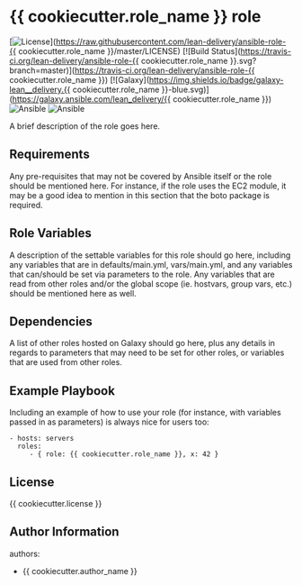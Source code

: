 {{ cookiecutter.role_name }} role
=========
[![License](https://img.shields.io/badge/license-Apache-green.svg?style=flat)](https://raw.githubusercontent.com/lean-delivery/ansible-role-{{ cookiecutter.role_name }}/master/LICENSE)
[![Build Status](https://travis-ci.org/lean-delivery/ansible-role-{{ cookiecutter.role_name }}.svg?branch=master)](https://travis-ci.org/lean-delivery/ansible-role-{{ cookiecutter.role_name }})
[![Galaxy](https://img.shields.io/badge/galaxy-lean__delivery.{{ cookiecutter.role_name }}-blue.svg)](https://galaxy.ansible.com/lean_delivery/{{ cookiecutter.role_name }})
![Ansible](https://img.shields.io/ansible/role/d/role_id.svg)
![Ansible](https://img.shields.io/badge/dynamic/json.svg?label=min_ansible_version&url=https%3A%2F%2Fgalaxy.ansible.com%2Fapi%2Fv1%2Froles%2Frole_id%2F&query=$.min_ansible_version)

A brief description of the role goes here.

Requirements
------------

Any pre-requisites that may not be covered by Ansible itself or the role should
be mentioned here. For instance, if the role uses the EC2 module, it may be a
good idea to mention in this section that the boto package is required.

Role Variables
--------------

A description of the settable variables for this role should go here, including
any variables that are in defaults/main.yml, vars/main.yml, and any variables
that can/should be set via parameters to the role. Any variables that are read
from other roles and/or the global scope (ie. hostvars, group vars, etc.) should
be mentioned here as well.

Dependencies
------------

A list of other roles hosted on Galaxy should go here, plus any details in
regards to parameters that may need to be set for other roles, or variables that
are used from other roles.

Example Playbook
----------------

Including an example of how to use your role (for instance, with variables
passed in as parameters) is always nice for users too:

    - hosts: servers
      roles:
         - { role: {{ cookiecutter.role_name }}, x: 42 }

License
-------
{{ cookiecutter.license }}

Author Information
------------------

authors:
  - {{ cookiecutter.author_name }}
